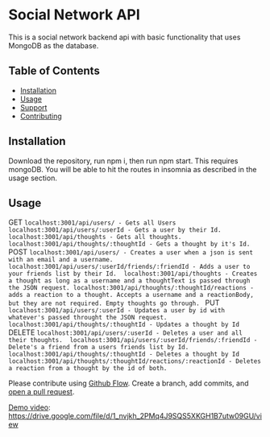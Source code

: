 # Social Network API
This is a social network backend api with basic functionality that uses MongoDB as the database. 

## Table of Contents

- [Installation](#installation)
- [Usage](#usage)
- [Support](#support)
- [Contributing](#contributing)

## Installation
Download the repository, run npm i, then run npm start. This requires mongoDB. 
You will be able to hit the routes in insomnia as described in the usage section. 

## Usage
GET
`
localhost:3001/api/users/ - Gets all Users
localhost:3001/api/users/:userId - Gets a user by their Id.
localhost:3001/api/thoughts - Gets all thoughts.
localhost:3001/api/thoughts/:thoughtId - Gets a thought by it's Id.
`
POST
`
localhost:3001/api/users/ - Creates a user when a json is sent with an email and a username.
localhost:3001/api/users/:userId/friends/:friendId - Adds a user to your friends list by their Id. 
localhost:3001/api/thoughts - Creates a thought as long as a username and a thoughtText is passed through the JSON request.
localhost:3001/api/thoughts/:thoughtId/reactions - adds a reaction to a thought. Accepts a username and a reactionBody, but they are not required. Empty thoughts go through. 
`
PUT
`
localhost:3001/api/users/:userId - Updates a user by id with whatever's passed throught the JSON request.
localhost:3001/api/thoughts/:thoughtId - Updates a thought by Id
`
DELETE
`
localhost:3001/api/users/:userId - Deletes a user and all their thoughts. 
localhost:3001/api/users/:userId/friends/:friendId - Delete's a friend from a users friends list by Id. 
localhost:3001/api/thoughts/:thoughtId - Deletes a thought by Id
localhost:3001/api/thoughts/:thoughtId/reactions/:reactionId - Deletes a reaction from a thought by the id of both. 
`


Please contribute using [Github Flow](https://guides.github.com/introduction/flow/). Create a branch, add commits, and [open a pull request](https://github.com/fraction/readme-boilerplate/compare/).

[Demo video](https://drive.google.com/file/d/1_nvjkh_2PMq4J9SQS5XKGH1B7utw09GU/view): https://drive.google.com/file/d/1_nvjkh_2PMq4J9SQS5XKGH1B7utw09GU/view

